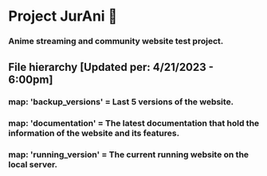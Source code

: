 # Project JurAni :star2:
### Anime streaming and community website test project.

## File hierarchy [Updated per: 4/21/2023 - 6:00pm]

### map: 'backup_versions' = Last 5 versions of the website.
### map: 'documentation' = The latest documentation that hold the information of the website and its features.
### map: 'running_version' = The current running website on the local server.